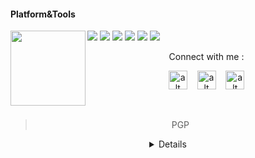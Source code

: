 #### Platform&Tools

[![](https://img.shields.io/badge/-NPM-cb3837?style=flat-square&logo=npm&logoColor=white)](https://npmjs.com/)
[![](https://img.shields.io/badge/-Linux-fcc624?style=flat-square&logo=linux&logoColor=white)](https://www.linuxfoundation.org/)
[![](https://img.shields.io/badge/-Node.js-43853d?style=flat-square&logo=node.js&logoColor=ffffff)](https://nodejs.org/)
[![](https://img.shields.io/badge/Visual_Studio_Code-0078D4?style=flat-square&logo=visual%20studio%20code&logoColor=white)](https://nodejs.org/)
[![](https://img.shields.io/badge/PHP-777BB4?style=flat-square&logo=php&logoColor=white)](https://nodejs.org/)
[![](https://img.shields.io/badge/Julia-9558B2?style=flat-square&logo=julia&logoColor=white)](https://nodejs.org/)
<img src="https://avatars0.githubusercontent.com/u/31664438?s=460&u=251f36d7ab0fb4a74b162be7b18f6cdca8a74f8c&v=4" width="120" height="120" align="left">
<center>
Connect with me :

<a href="https://fb.me/fdciabdul"><img src="https://cdn-icons-png.flaticon.com/512/145/145802.png" alt="alt text" width="30" height="30"></a>      &nbsp;&nbsp;   <a href="https://instagram.com/fdciabdul"><img src="https://cdn-icons-png.flaticon.com/512/174/174855.png" alt="alt text" width="30" height="30"></a>
 &nbsp;&nbsp; 
<a href="https://twitter.com/fdciabdul"><img src="https://user-images.githubusercontent.com/31664438/134009546-a0b29d09-a883-435e-9581-3c2692f0ac6e.png" alt="alt text" width="30" height="30"></a>




&nbsp;&nbsp;     &nbsp;&nbsp;    &nbsp;&nbsp;   &nbsp;&nbsp;
>PGP

<details>
-----BEGIN PGP PUBLIC KEY BLOCK-----
Version: Keybase OpenPGP v1.0.0
Comment: https://keybase.io/crypto

xo0EYjBFOQEEAN1jVCH0h3pR996LOAO7RkIMmyG7i52iQyQ2EE6NA4kVHHtWFgQd
FRdESV8264CDvWvAw12vN60S5nRZXGeQNaXypV06t8oNp4ss8hncviYvztVTGWi9
etiZx+daNc0KghdHk6qfnGnvXYhWX3FxSVEDu9ByuymudxfVraR/Oiv/ABEBAAHN
PUFiZHVsIE11dHRhcWluIChhcWluc2hhcmUubXkuaWQpIDxhYmR1bG11dHRhcWlu
NDU2QGdtYWlsLmNvbT7CrQQTAQoAFwUCYjBFOQIbLwMLCQcDFQoIAh4BAheAAAoJ
EBnlzD3+vmXwYHkEAJNgCkxBshfMoagH/Wm2RW2eEuUAez3CptNBbPMvrRa+RdcV
yacFkSKnZTCJ+FGjlpGYqvwIC6JXlXJdcngKEpPVOSW7bTIQpJXuTPHrXWYKAiYC
056n94hPnsq2QoAkUI8vDhs6eJwCkBRSedcEi4EArAvHWuOopaWzEL9jAz3Vzo0E
YjBFOQEEANMmUC7NdztG2zeRSoYwf03CXZIx5URDVhFCaFqYQwHMwCMvSQJQirsV
SKKzvu0GUMz2dE7cNAzLNbbwRi5/fmHrgns8cr/8Wbnvt68BrfVNDTI64oLvdkQt
DZ+j3adtDmEyS/FyTl6fygILn7HucGMNgYSHkzU7CQn5zhAEpr8FABEBAAHCwIME
GAEKAA8FAmIwRTkFCQ8JnAACGy4AqAkQGeXMPf6+ZfCdIAQZAQoABgUCYjBFOQAK
CRBTfWHRYm7eIXE+A/9mpKRG+YWFYMp3bvCOan615blYZU4M+s/wxUcX1dIuwh8f
/tZMLBrKVmvP19NGaEJ8KT7IqxjgIGbhvjWtWfFQCOaPpx1/UNPUewWPi6cs6SXy
Qc91pyDZtrrGi20ZhrSi9jMTfvkYwDlHcvMhWm4ogu41qbTpzJkFwmT6+cDdsT6X
BAC4AOx3Fsr9IQ9aadVVDMlbPyg3maLadeRhsOBon00mF8LwVihscmFsXHMDPsIA
trVEfO46SuwcBVxwQNNadhuFvCQOeKQxs9L2ndRBm6NBsOHsHLk6eTtPiISzqqF7
1/h/Zk507aCaUlP/uZYpzCWXyi6yR6vAC1vts/FMay0rPc6NBGIwRTkBBADsdxn6
iemVEsyOTnVLHcSjMJ4Uyn/43l0mfMHRgGSJsqX+QulGpq3/eATSJDZoLWpyyoXV
KPyySysV1D6X+7AIZdhPlmVHLim7v7WUDy+ykmWoFuQ1Taeqh6noKbG2vXpR2ZnU
nLhX6IwUfCF7NeLV1jaXIrVkcrMyzDSIU1gLaQARAQABwsCDBBgBCgAPBQJiMEU5
BQkPCZwAAhsuAKgJEBnlzD3+vmXwnSAEGQEKAAYFAmIwRTkACgkQbzUwD+8Jqsmm
9QQAig3GG2LbzNl4We3aLEVnhCbBFFY5+TR4Ro+4Wo9REwp8HeQyWmxNMEWugOAB
Qf1jqVbI+zSCnDmyeInX9fps6McorBs6JxBX6Kvunogw/sO69YsaxLmKJMKTjE0j
YeNr52iiHuhMGjenQyw1iy2XS64kt1vkpixN8X0LcHao72qKaAQAm4o/w0BU78kM
GtPNr7UHQG0vtTkO6JIkyKUH5gsu0NIa5wG6QPK9w42CMOfSaGZPebfF9ddxB9df
FZH4xpQmxe0utD7a2JGgSDtJfun5M/IWBZhXmfputhtHgCbf+wFdVBI2cW73pF9O
lDeKnc8MbOisNu+1RY4mPOgU+tHr0Hg=
=UN/2
-----END PGP PUBLIC KEY BLOCK-----
</details

